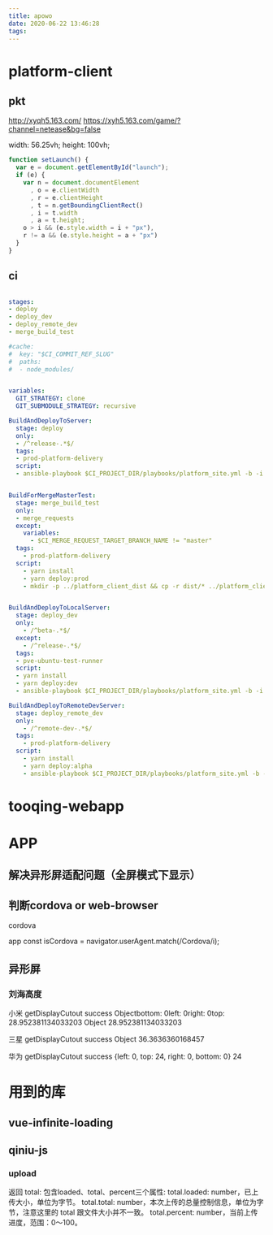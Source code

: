 ```yaml
---
title: apowo
date: 2020-06-22 13:46:28
tags:
---
```


# platform-client
## pkt
http://xyqh5.163.com/
https://xyh5.163.com/game/?channel=netease&bg=false

width: 56.25vh;
height: 100vh;

``` js
function setLaunch() {
  var e = document.getElementById("launch");
  if (e) {
    var n = document.documentElement
      , o = e.clientWidth
      , r = e.clientHeight
      , t = n.getBoundingClientRect()
      , i = t.width
      , a = t.height;
    o > i && (e.style.width = i + "px"),
    r != a && (e.style.height = a + "px")
  }
}
```

## ci
``` yaml

stages:
- deploy
- deploy_dev
- deploy_remote_dev
- merge_build_test

#cache:
#  key: "$CI_COMMIT_REF_SLUG"
#  paths:
#  - node_modules/


variables:
  GIT_STRATEGY: clone
  GIT_SUBMODULE_STRATEGY: recursive

BuildAndDeployToServer:
  stage: deploy
  only:
  - /^release-.*$/
  tags:
  - prod-platform-delivery
  script:
  - ansible-playbook $CI_PROJECT_DIR/playbooks/platform_site.yml -b -i $CI_PROJECT_DIR/playbooks/inventory/platform_hosts --extra-vars "project_dist_path=$CI_PROJECT_DIR/../platform_client_dist/" --limit "platform_client"


BuildForMergeMasterTest:
  stage: merge_build_test
  only:
  - merge_requests
  except:
    variables:
      - $CI_MERGE_REQUEST_TARGET_BRANCH_NAME != "master"
  tags:
    - prod-platform-delivery
  script:
    - yarn install
    - yarn deploy:prod
    - mkdir -p ../platform_client_dist && cp -r dist/* ../platform_client_dist/


BuildAndDeployToLocalServer:
  stage: deploy_dev
  only:
    - /^beta-.*$/
  except:
    - /^release-.*$/
  tags:
  - pve-ubuntu-test-runner
  script:
  - yarn install
  - yarn deploy:dev
  - ansible-playbook $CI_PROJECT_DIR/playbooks/platform_site.yml -b -i $CI_PROJECT_DIR/playbooks/inventory/platform_hosts --extra-vars "project_dist_path=$CI_PROJECT_DIR/dist/" --limit "platform_client_test"

BuildAndDeployToRemoteDevServer:
  stage: deploy_remote_dev
  only:
    - /^remote-dev-.*$/
  tags:
    - prod-platform-delivery
  script:
    - yarn install
    - yarn deploy:alpha
    - ansible-playbook $CI_PROJECT_DIR/playbooks/platform_site.yml -b -i $CI_PROJECT_DIR/playbooks/inventory/platform_hosts --extra-vars "project_dist_path=$CI_PROJECT_DIR/dist/" --limit "platform_client_dev"
```

# tooqing-webapp


# APP
## 解决异形屏适配问题（全屏模式下显示）

## 判断cordova or web-browser
cordova
<preference name="AppendUserAgent" value="Cordova" />

app
const isCordova = navigator.userAgent.match(/Cordova/i);

## 异形屏
### 刘海高度
小米
getDisplayCutout success Objectbottom: 0left: 0right: 0top: 28.952381134033203
Object 28.952381134033203

三星
getDisplayCutout success Object 36.3636360168457

华为
getDisplayCutout success {left: 0, top: 24, right: 0, bottom: 0} 24

# 用到的库
## vue-infinite-loading

## qiniu-js
### upload
返回
total: 包含loaded、total、percent三个属性:
total.loaded: number，已上传大小，单位为字节。
total.total: number，本次上传的总量控制信息，单位为字节，注意这里的 total 跟文件大小并不一致。
total.percent: number，当前上传进度，范围：0～100。